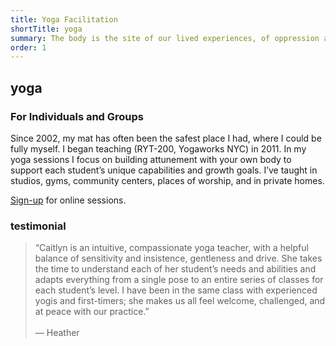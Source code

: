 ```yaml
---
title: Yoga Facilitation
shortTitle: yoga
summary: The body is the site of our lived experiences, of oppression and privilege, of trauma and healing, of growth and self-affirmation.
order: 1
---
```


## yoga

### For Individuals and Groups

Since 2002, my mat has often been the safest place I had, where I could be fully myself. I began teaching (RYT-200, Yogaworks NYC) in 2011. In my yoga sessions I focus on building attunement with your own body to support each student’s unique capabilities and growth goals. I’ve taught in studios, gyms, community centers, places of worship, and in private homes.

[Sign-up](/#contact) for online sessions.

### testimonial

> “Caitlyn is an intuitive, compassionate yoga teacher, with a helpful balance of sensitivity and insistence, gentleness and drive. She takes the time to understand each of her student’s needs and abilities and adapts everything from a single pose to an entire series of classes for each student’s level. I have been in the same class with experienced yogis and first-timers; she makes us all feel welcome, challenged, and at peace with our practice.”<br><br>
> — Heather
